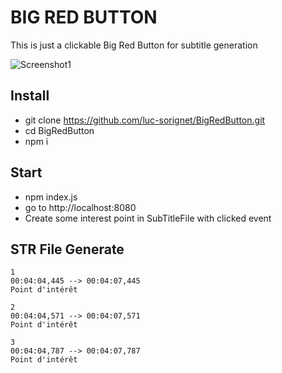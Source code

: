 # BIG RED BUTTON
This is just a clickable Big Red Button for subtitle generation

![Screenshot1](https://github.com/luc-sorignet/BigRedButton/blob/master/screenshoot.png?raw=true)

## Install
- git clone https://github.com/luc-sorignet/BigRedButton.git
- cd BigRedButton
- npm i

## Start
- npm index.js
- go to http://localhost:8080
- Create some interest point in SubTitleFile with clicked event 



## STR File Generate

    1
    00:04:04,445 --> 00:04:07,445
    Point d'intérêt

    2
    00:04:04,571 --> 00:04:07,571
    Point d'intérêt

    3
    00:04:04,787 --> 00:04:07,787
    Point d'intérêt

